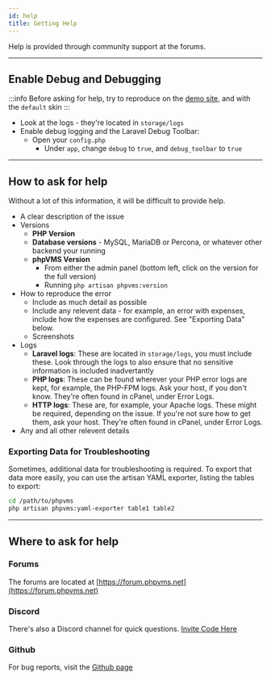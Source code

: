 ```yaml
---
id: help
title: Getting Help
---
```


Help is provided through community support at the forums. 

---
## Enable Debug and Debugging

:::info
Before asking for help, try to reproduce on the [demo site](https://demo.phpvms.net), and with the `default` skin
:::

- Look at the logs - they're located in `storage/logs`
- Enable debug logging and the Laravel Debug Toolbar:
    - Open your `config.php`
        - Under `app`, change `debug` to `true`, and `debug_toolbar` to `true`

---

## How to ask for help

Without a lot of this information, it will be difficult to provide help.

- A clear description of the issue
- Versions
    - **PHP Version**
    - **Database versions** - MySQL, MariaDB or Percona, or whatever other backend your running
    - **phpVMS Version**
        - From either the admin panel (bottom left, click on the version for the full version)
        - Running `php artisan phpvms:version`
- How to reproduce the error 
    - Include as much detail as possible
    - Include any relevent data - for example, an error with expenses, include how the expenses are configured. See "Exporting Data" below.
    - Screenshots
- Logs
    - **Laravel logs**: These are located in `storage/logs`, you must include these. Look through the logs to also ensure that no sensitive information is included inadvertantly
    - **PHP logs**: These can be found wherever your PHP error logs are kept, for example, the PHP-FPM logs. Ask your host, if you don't know. They're often found in cPanel, under Error Logs.
    - **HTTP logs**: These are, for example, your Apache logs. These might be required, depending on the issue. If you're not sure how to get them, ask your host. They're often found in cPanel, under Error Logs.
- Any and all other relevent details


### Exporting Data for Troubleshooting

Sometimes, additional data for troubleshooting is required. To export that data more easily, you can use the artisan YAML exporter, listing the tables to export:

```bash
cd /path/to/phpvms
php artisan phpvms:yaml-exporter table1 table2
```

---

## Where to ask for help

### Forums

The forums are located at [https://forum.phpvms.net](https://forum.phpvms.net)

### Discord

There's also a Discord channel for quick questions. [Invite Code Here](https://discord.gg/wvAmMnd)

### Github

For bug reports, visit the [Github page](https://github.com/nabeelio/phpvms)